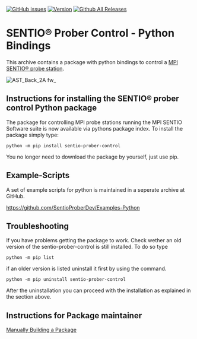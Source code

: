 [![GitHub issues](https://img.shields.io/github/issues/SentioProberDev/SentioProberControl.svg?maxAge=360)](https://github.com/SentioProberDev/SentioProberControl/issues)
[![Version](https://img.shields.io/github/release/SentioProberDev/SentioProberControl.svg?maxAge=360)](https://github.com/SentioProberDev/SentioProberControl/releases/)
[![Github All Releases](https://img.shields.io/github/downloads/SentioProberDev/SentioProberControl/total.svg)](https://github.com/SentioProberDev/SentioProberControl/releases/)
# SENTIO® Prober Control - Python Bindings
This archive contains a package with python bindings to control a [MPI SENTIO® probe station](https://www.mpi-corporation.com/ast/engineering-probe-systems/mpi-sentio-software-suite/).

![AST_Back_2A fw_](https://user-images.githubusercontent.com/2202567/204108957-0c7a864a-a526-4d32-a1ca-51985a0b01c6.png)

## Instructions for installing the SENTIO® prober control Python package

The package for controlling MPI probe stations running the MPI SENTIO Software suite is now available via pythons package index. To install the
package simply type:

```python -m pip install sentio-prober-control```

You no longer need to download the package by yourself, just use pip.

## Example-Scripts

A set of example scripts for python is maintained in a seperate archive at GitHub. 

https://github.com/SentioProberDev/Examples-Python

## Troubleshooting

If you have problems getting the package to work. Check wether an old version of the sentio-prober-control is still installed. To do so type

```python -m pip list```

if an older version is listed uninstall it first by using the command. 

```python -m pip uninstall sentio-prober-control```

After the uninstallation you can proceed with the installation as explained in the section above.

## Instructions for Package maintainer

[Manually Building a Package](PackageUpdate.md)
